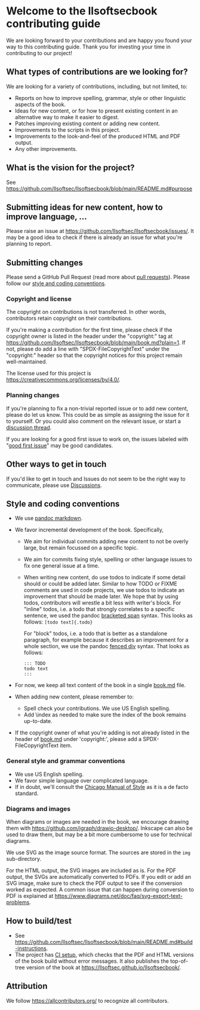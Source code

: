 # Welcome to the llsoftsecbook contributing guide

We are looking forward to your contributions and are happy you found your way to
this contributing guide. Thank you for investing your time in contributing to
our project!



## What types of contributions are we looking for?

We are looking for a variety of contributions, including, but not limited, to:
- Reports on how to improve spelling, grammar, style or other linguistic aspects
  of the book.
- Ideas for new content, or for how to present existing content in an
  alternative way to make it easier to digest.
- Patches improving existing content or adding new content.
- Improvements to the scripts in this project.
- Improvements to the look-and-feel of the produced HTML and PDF output.
- Any other improvements.

## What is the vision for the project?

See https://github.com/llsoftsec/llsoftsecbook/blob/main/README.md#purpose

## Submitting ideas for new content, how to improve language, ...

Please raise an issue at https://github.com/llsoftsec/llsoftsecbook/issues/. It
may be a good idea to check if there is already an issue for what you're
planning to report.

## Submitting changes

Please send a GitHub Pull Request (read more about
[pull requests](https://docs.github.com/en/github/collaborating-with-pull-requests/proposing-changes-to-your-work-with-pull-requests/about-pull-requests)).
Please follow our
[style and coding conventions](#style-and-coding-conventions).

### Copyright and license

The copyright on contributions is not transferred. In other words, contributors
retain copyright on their contributions.

If you're making a contribution for the first time, please check if the
copyright owner is listed in the header under the "copyright:" tag at
https://github.com/llsoftsec/llsoftsecbook/blob/main/book.md?plain=1. If not,
please do add a line with "SPDX-FileCopyrightText" under the "copyright:" header
so that the copyright notices for this project remain well-maintained.

The license used for this project is
https://creativecommons.org/licenses/by/4.0/.

### Planning changes

If you're planning to fix a non-trivial reported issue or to add new content,
please do let us know. This could be as simple as assigning the issue for it to
yourself. Or you could also comment on the relevant issue, or start a
[discussion thread](https://github.com/llsoftsec/llsoftsecbook/discussions).

If you are looking for a good first issue to work on, the issues labeled with
"[good
first issue](https://github.com/llsoftsec/llsoftsecbook/issues?q=is%3Aissue+is%3Aopen+label%3A%22good+first+issue%22)" may be good candidates.

## Other ways to get in touch

If you'd like to get in touch and Issues do not seem to be the right way to
communicate, please use [Discussions](<https://github.com/llsoftsec/llsoftsecbook/discussions>).

## Style and coding conventions

- We use [pandoc markdown](https://pandoc.org/MANUAL.html#pandocs-markdown).
- We favor incremental development of the book. Specifically,
  - We aim for individual commits adding new content to not be overly large, but
    remain focussed on a specific topic.
  - We aim for commits fixing style, spelling or other language issues to fix
    one general issue at a time.
  - When writing new content, do use todos to indicate if some detail should or
    could be added later. Similar to how TODO or FIXME comments are used in code
    projects, we use todos to indicate an improvement that should be made later.
    We hope that by using todos, contributors will wrestle a bit less with
    writer's block. For "inline" todos, i.e. a todo that strongly correlates to
    a specific sentence, we used the pandoc
    [bracketed span](https://pandoc.org/MANUAL.html#extension-bracketed_spans)
    syntax. This looks as follows: ``[todo text]{.todo}``

    For "block" todos, i.e. a todo that is better as a standalone paragraph, for
    example because it describes an improvement for a whole section, we use the
    pandoc [fenced div](https://pandoc.org/MANUAL.html#extension-fenced_divs)
    syntax. That looks as follows:

    ```
    ::: TODO
    todo text
    :::
    ```

- For now, we keep all text content of the book in a single
  [book.md](https://github.com/llsoftsec/llsoftsecbook/blob/main/book.md) file.
- When adding new content, please remember to:
  - Spell check your contributions. We use US English spelling.
  - Add \index as needed to make sure the index of the book remains up-to-date.
- If the copyright owner of what you're adding is not already listed in the
  header of
  [book.md](https://github.com/llsoftsec/llsoftsecbook/blob/main/book.md) under
  'copyright:', please add a SPDX-FileCopyrightText item.


### General style and grammar conventions

- We use US English spelling.
- We favor simple language over complicated language.
- If in doubt, we'll consult the
  [Chicago Manual of Style](https://www.chicagomanualofstyle.org/home.html) as
  it is a de facto standard.

### Diagrams and images

When diagrams or images are needed in the book, we encourage drawing them with
https://github.com/jgraph/drawio-desktop/. Inkscape can also be used to draw
them, but may be a bit more cumbersome to use for technical diagrams.

We use SVG as the image source format. The sources are stored in the `img`
sub-directory.

For the HTML output, the SVG images are included as is.  For the PDF output,
the SVGs are automatically converted to PDFs.  If you edit or add an SVG image,
make sure to check the PDF output to see if the conversion worked as expected.
A common issue that can happen during conversion to PDF is explained at
https://www.diagrams.net/doc/faq/svg-export-text-problems.

## How to build/test
- See <https://github.com/llsoftsec/llsoftsecbook/blob/main/README.md#build-instructions>.
- The project has [CI
  setup](https://github.com/llsoftsec/llsoftsecbook/actions/workflows/main.yml),
  which checks that the PDF and HTML versions of the book build without error
  messages. It also publishes the top-of-tree version of the book at
  <https://llsoftsec.github.io/llsoftsecbook/>.

## Attribution

We follow <https://allcontributors.org/> to recognize all contributors.
